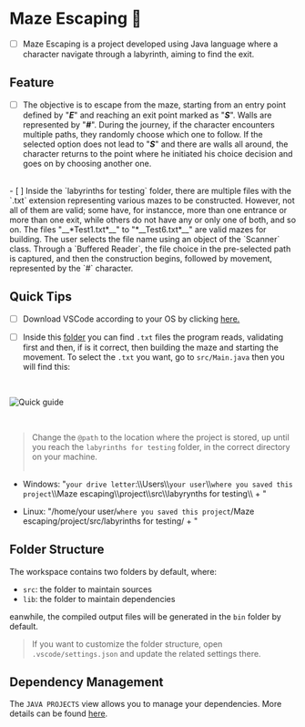 # Maze Escaping :runner:

- [ ] Maze Escaping is a project developed using Java language where a character navigate through a labyrinth, aiming to find the exit.

## Feature

- [ ] The objective is to escape from the maze, starting from an entry point defined by "__*E*__" and reaching an exit point marked as "__*S*__". Walls are represented by "__*#*__". During the journey, if the character encounters multiple paths, they randomly choose which one to follow. If the selected option does not lead to "__*S*__" and there are walls all around, the character returns to the point where he initiated his choice decision and goes on by choosing another one.

<br>
 - [ ] Inside the `labyrinths for testing` folder, there are multiple files with the `.txt` extension representing various mazes to be constructed. However, not all of them are valid; some have, for instancce, more than one entrance or more than one exit, while others do not have any or only one of both, and so on. The files "__*Test1.txt*__" to "*__Test6.txt*__" are valid mazes for building. The user selects the file name using an object of the `Scanner` class. Through a `Buffered Reader`, the file choice in the pre-selected path is captured, and then the construction begins, followed by movement, represented by the `#` character.

## Quick Tips

- [ ] Download VSCode according to your OS by clicking [here.](https://code.visualstudio.com/download)


- [ ] Inside this [folder](https://github.com/Matheus-Oliveira-Marino/Maze-escaping/tree/main/project/src/labyrynths%20for%20testing) you can find ```.txt``` files the program reads, validating first and then, if is it correct, then building the maze and starting the movement. To select the ```.txt``` you want, 
go to ```src/Main.java``` then you will find this:

<br>

![Quick guide](https://github.com/Matheus-Oliveira-Marino/Maze-escaping/assets/139178883/65dea788-9351-4b5f-a07b-b41374dc150a)

<br>

> Change the `@path` to the location where the project is stored, up until you reach the `labyrinths for testing` folder, in the correct directory on your machine.
<br></br>


* Windows: "`your drive letter`:\\\Users\\\\`your user`\\\\```where you saved this project```\\\\Maze escaping\\\\project\\\\src\\\\labyrynths for testing\\\\ + "

* Linux: "/home/your user/```where you saved this project```/Maze escaping/project/src/labyrinths for testing/ + "

## Folder Structure

The workspace contains two folders by default, where:

- `src`: the folder to maintain sources
- `lib`: the folder to maintain dependencies

eanwhile, the compiled output files will be generated in the `bin` folder by default.

> If you want to customize the folder structure, open `.vscode/settings.json` and update the related settings there.

## Dependency Management

The `JAVA PROJECTS` view allows you to manage your dependencies. More details can be found [here](https://github.com/microsoft/vscode-java-dependency#manage-dependencies).
